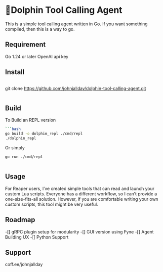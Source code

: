 # 🐬Dolphin Tool Calling Agent
This is a simple tool calling agent written in Go.
If you want something compiled, then this is a way to go.

## Requirement
Go 1.24 or later
OpenAI api key

## Install
```bash
```
git clone https://github.com/johnjallday/dolphin-tool-calling-agent.git
```
```

## Build
To Build an REPL version
```bash
```bash
go build -o dolphin_repl ./cmd/repl
./dolphin_repl
```

Or simply
```bash
go run ./cmd/repl
```

```
```
## Usage
For Reaper users, I’ve created simple tools that can read and launch your custom Lua scripts. 
Everyone has a different workflow, so I can’t provide a one-size-fits-all solution. 
However, if you are comfortable writing your own custom scripts, this tool might be very useful.

## Roadmap
-[] gRPC plugin setup for modularity
-[] GUI version using Fyne
-[] Agent Building UX
-[] Python Support


## Support
coff.ee/johnjallday

